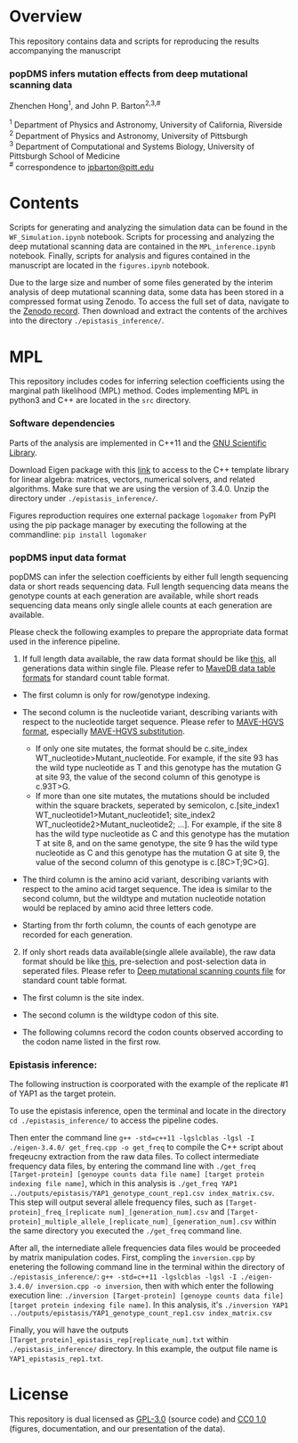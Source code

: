 # Overview

This repository contains data and scripts for reproducing the results accompanying the manuscript

### popDMS infers mutation effects from deep mutational scanning data
Zhenchen Hong<sup>1</sup>, and John P. Barton<sup>2,3,#</sup>

<sup>1</sup> Department of Physics and Astronomy, University of California, Riverside  
<sup>2</sup> Department of Physics and Astronomy, University of Pittsburgh  
<sup>3</sup> Department of Computational and Systems Biology, University of Pittsburgh School of Medicine  
<sup>#</sup> correspondence to [jpbarton@pitt.edu](mailto:jpbarton@pitt.edu)


# Contents

Scripts for generating and analyzing the simulation data can be found in the `WF_Simulation.ipynb` notebook. Scripts for processing and analyzing the deep mutational scanning data are contained in the `MPL_inference.ipynb` notebook. Finally, scripts for analysis and figures contained in the manuscript are located in the `figures.ipynb` notebook.  

Due to the large size and number of some files generated by the interim analysis of deep mutational scanning data, some data has been stored in a compressed format using Zenodo. To access the full set of data, navigate to the [Zenodo record](https://zenodo.org/record/7917326#.ZFu4j-xKjzc). Then download and extract the contents of the archives into the directory `./epistasis_inference/`.


# MPL

This repository includes codes for inferring selection coefficients using the marginal path likelihood (MPL) method. Codes implementing MPL in python3 and C++ are located in the `src` directory.

### Software dependencies

Parts of the analysis are implemented in C++11 and the [GNU Scientific Library](https://www.gnu.org/software/gsl/). 

Download Eigen package with this [link](https://gitlab.com/libeigen/eigen/-/archive/3.4.0/eigen-3.4.0.zip) to access to the C++ template library for linear algebra: matrices, vectors, numerical solvers, and related algorithms. Make sure that we are using the version of 3.4.0. Unzip the directory under `./epistasis_inference/`. 

Figures reproduction requires one external package `logomaker` from PyPI using the pip package manager by executing the following at the commandline: `pip install logomaker`


### popDMS input data format

popDMS can infer the selection coefficients by either full length sequencing data or short reads sequencing data. Full length sequencing data means the genotype counts at each generation are available, while short reads sequencing data means only single allele counts at each generation are available. 

Please check the following examples to prepare the appropriate data format used in the inference pipeline.

1) If full length data available, the raw data format should be like [this](https://github.com/bartonlab/paper-DMS-inference/blob/main/data/raw_data/TpoR_nucleotide_count.csv), all generations data within single file. Please refer to [MaveDB data table formats](https://www.mavedb.org/docs/mavedb/data_formats.html) for standard count table format.

- The first column is only for row/genotype indexing. 

- The second column is the nucleotide variant, describing variants with respect to the nucleotide target sequence. Please refer to [MAVE-HGVS format](https://www.mavedb.org/docs/mavehgvs/), especially [MAVE-HGVS substitution](https://www.mavedb.org/docs/mavehgvs/spec.html#substitution). 
	- If only one site mutates, the format should be c.site_index WT_nucleotide>Mutant_nucleotide. For example, if the site 93 has the wild type nucleotide as T and this genotype has the mutation G at site 93, the value of the second column of this genotype is c.93T>G. 
	- If more than one site mutates, the mutations should be included within the square brackets, seperated by semicolon, c.[site_index1 WT_nucleotide1>Mutant_nucleotide1; site_index2 WT_nucleotide2>Mutant_nucleotide2; ...]. For example, if the site 8 has the wild type nucleotide as C and this genotype has the mutation T at site 8, and on the same genotype, the site 9 has the wild type nucleotide as C and this genotype has the mutation G at site 9,  the value of the second column of this genotype is c.[8C>T;9C>G]. 

- The third column is the amino acid variant, describing variants with respect to the amino acid target sequence. The idea is similar to the second column, but the wildtype and mutation nucleotide notation would be replaced by amino acid three letters code. 

- Starting from thr forth column, the counts of each genotype are recorded for each generation. 

<!-- The data file should be renamed as `Target-protein_nucleotide_count.csv` -->


2) If only short reads data available(single allele available), the raw data format should be like [this](https://github.com/bartonlab/paper-DMS-inference/blob/main/data/raw_data/BG505_DNA_codoncounts.csv), pre-selection and post-selection data in seperated files. Please refer to [Deep mutational scanning counts file](http://jbloomlab.github.io/dms_tools/fileformats.html#deep-mutational-scanning-counts-file) for standard count table format.

- The first column is the site index.

- The second column is the wildtype codon of this site.

- The following columns record the codon counts observed according to the codon name listed in the first row.

<!-- The data files should be renamed as `Target-protein_DNA_codoncounts.csv`(error correction data), `Target-protein_mutDNA_codoncounts.csv`(pre-selection count data) and `Target-protein_mutvirus_codoncounts.csv`(post-selection count data) -->



### Epistasis inference: 

The following instruction is coorporated with the example of the replicate #1 of YAP1 as the target protein.

To use the epistasis inference, open the terminal and locate in the directory `cd ./epistasis_inference/` to access the pipeline codes. 

Then enter the command line `g++ -std=c++11 -lgslcblas -lgsl -I ./eigen-3.4.0/ get_freq.cpp -o get_freq` to compile the C++ script about freqeucny extraction from the raw data files. To collect intermediate frequency data files, by entering the command line with  `./get_freq [Target-protein] [genoype counts data file name] [target protein indexing file name]`, which in this analysis is `./get_freq YAP1 ../outputs/epistasis/YAP1_genotype_count_rep1.csv index_matrix.csv`. This step will output several allele frequency files, such as `[Target-protein]_freq_[replicate num]_[generation_num].csv` and `[Target-protein]_multiple_allele_[replicate_num]_[generation_num].csv` within the same directory you executed the `./get_freq` command line. 

After all, the internediate allele frequencies data files would be proceeded by matrix manipulation codes. First, compling the `inversion.cpp` by enetering the following command line in the terminal within the directory of `./epistasis_inference/`: `g++ -std=c++11 -lgslcblas -lgsl -I ./eigen-3.4.0/ inversion.cpp -o inversion`, then with which enter the following execution line: `./inversion [Target-protein] [genoype counts data file] [target protein indexing file name]`. In this analysis, it's `./inversion YAP1 ../outputs/epistasis/YAP1_genotype_count_rep1.csv index_matrix.csv`

Finally, you will have the outputs `[Target_protein]_epistasis_rep[replicate_num].txt` within `./epistasis_inference/` directory. In this example, the output file name is `YAP1_epistasis_rep1.txt`.

# License

This repository is dual licensed as [GPL-3.0](LICENSE-GPL) (source code) and [CC0 1.0](LICENSE-CC0) (figures, documentation, and our presentation of the data).

